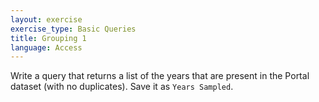 ```yaml
---
layout: exercise
exercise_type: Basic Queries 
title: Grouping 1
language: Access
---
```


Write a query that returns a list of the years that are present in the
Portal dataset (with no duplicates). Save it as `Years Sampled`.
